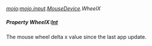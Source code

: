 _[mojo](../../modules/mojo/mojo-module.md):[mojo.input](../../modules/mojo/mojo-input.md).[MouseDevice](../../modules/mojo/mojo-input-mousedevice.md).WheelX_
##### Property WheelX:[Int](../../modules/wonkey/wonkey-types-int.md)
The mouse wheel delta x value since the last app update.
